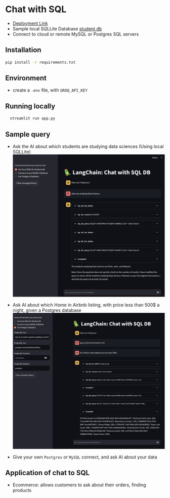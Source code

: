 # Chat with SQL

- [Deployment Link](https://gen-ai-8tyoexmjh3w9wlv33qrube.streamlit.app/)
- Sample local SQLLite Database [student.db](./student.db)
- Connect to cloud or remote MySQL or Postgres SQL servers

## Installation

```zsh
pip install -r requirements.txt
```

## Environment

- create a `.env` file, with `GROQ_API_KEY`

## Running locally

```zsh
  streamlit run app.py
```

## Sample query

- Ask the AI about which students are studying data sciences (Using local SQLLite)
  ![Sample](./ChatWithSQLLite.png)

- Ask AI about which Home in Airbnb listing, with price less than 500$ a night, given a Postgres database
  ![PostgresChat](./PostgresChat.png)

- Give your own `Postgres` or `MySQL` connect, and ask AI about your data

## Application of chat to SQL

- Ecommerce: allows customers to ask about their orders, finding products
